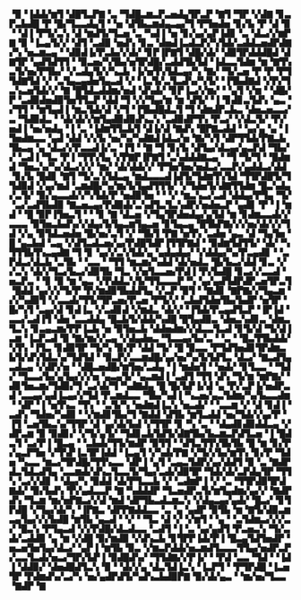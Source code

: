 ▝▉▝▐▟▟▞▆▜▝▟█▜▃▛▇▝▃▝▜▟█▃▆▃▛▃▅▟▄▜▛▃▛▝▇▜▝▜▛▝▞▟▇▝▊▃▛▃▙▟█▝▛▝█▞▜▃▃▟▄▜▝▝▅▝▟▜▙▃▆▟▄▃▄▞▜▝▛▜▅▟▅▝▊▞▙▝▛▝▟▝▉▝▝▟▐▝▛▜▞▃▚▝▟▝▆▟▜▞▜▃▅▝▃▝▚▟▐▝▅▝▊▞▄▞▄▛▐▟▊▝▃▝▟▃▞▞▆▛▇▝▉▝▐▃▄▜▞▞▝▟▜▝▃▟▉▝▅▟▚▝▊▃▝▟▅▟▐▃▟▃▛▞▚▜▟▞▃▟▟▃▅▟▛▟▇▞▚▝▅▃▆▃▄▝▝▟▉▟▐▞▛▃▙▞▞▟▞▝▊▛▐▛▇▜▝▟█▞▟▞▝▟▉▜▛▟▟▟█▟▝▟▇▜▛▝▄▟▜▟▜▜▝▝▉▃▅▞▚▜▙▞▅▜▛▟█▞▃▟▟▜▙▜▟▝▐▟▃▃▜▟▆▝▆▝▇▜▚▃▜▞▅▞▛▜▙▞▝▞▃▟▄▜▞▞▚▃▙▝▐▞▅▜▚▜▟▃▄▞▚▝▇▞▝▜▞▃▅▝▛▝▛▝▛▜▜▟▇▜▟▝▞▝▃▜▄▃▄▟▅▜▄▃▟▝▞▝▐▃▜▞▃▜▃▟▚▞▚▜▞▝▐▜▙▟▇▟▝▞▛▞▜▃▚▃▅▜▟▞▞▝▇▝█▜▟▃▟▟▆▞▅▟▝▟▚▟▞▝▊▛▐▃▞▞▆▞▝▝▄▜▝▞▆▝▝▟█▞▛▝▃▟▉▟▅▟▉▜▅▜▜▃▛▝▟▟▝▜▝▞▞▜▄▞▆▝▆▝▟▜▞▝▐▝▊▟▊▃▜▟▚▝▄▃▝▞▜▜▝▝▆▜▄▟▐▝▆▃▜▟▞▟▝▞▜▝▐▜▙▟█▟▃▜▝▜▝▟▆▟▛▃▙▃▝▟▅▃▅▃▃▞▃▝▜▟▉▟▃▝▝▟▞▟▞▞▆▜▄▟▉▟▉▟▚▃▚▝▃▟▉▟▛▜▚▝▛▃▞▝▞▟▃▜▞▝▛▞▅▟▐▝▅▞▅▟▄▝▐▝▃▝▐▟▆▜▜▃▙▜▝▟▐▞▟▝▇▟▚▝█▛▇▃▟▟▝▝▄▞▄▝▄▝▐▜▅▟▆▃▃▝▄▟▝▟▟▝▞▞▙▝▅▞▚▞▚▟▇▟▐▟▃▞▅▝▇▞▚▜▝▟▛▜▜▟▞▛▇▃▙▜▙▃▄▝▄▝▟▃▞▞▛▃▃▟▐▞▃▝▐▜▝▝▇▝▜▝▊▞▙▝▟▜▄▞▟▃▄▞▄▃▛▟▝▜▙▞▞▝▃▟▐▝▜▃▝▛▐▝▜▜▚▜▄▝▞▛▇▛▐▛▇▜▝▃▚▟▟▟▇▃▄▝▝▜▝▜▞▜▝▝█▟▆▟▝▜▅▃▚▞▚▞▟▃▞▞▞▝▆▞▝▟▞▟▟▞▞▝▛▜▅▜▅▞▅▟▃▞▃▃▛▞▄▟▟▃▞▟▟▝▊▞▙▝█▟▊▝▇▜▝▜▞▃▚▜▟▃▄▝▆▟▃▃▃▟▐▟▜▞▜▟▆▜▚▜▟▝▜▜▛▟█▜▞▜▜▟▉▟▝▞▄▞▆▟▝▃▆▟█▞▚▞▆▞▙▜▄▟▜▜▜▞▝▞▜▟▅▜▞▟▇▜▜▟▆▝█▃▚▟▄▞▃▜▞▝▉▞▄▃▃▟▞▞▚▜▟▞▛▝▅▟▉▜▅▝▝▝▞▝▆▃▚▃▞▃▟▝▟▟▄▞▛▜▄▝▜▞▝▃▞▃▟▜▙▟▉▝▇▃▅▃▄▞▛▟▉▟▞▃▚▟▜▃▜▃▚▟▛▞▅▟▅▃▛▝▄▟▊▝▛▝▐▝▆▟▝▝█▝▉▛▐▜▅▃▜▝▝▝▊▝▇▝▟▃▅▝▞▜▄▜▛▟▅▟▄▞▄▜▟▝▆▝▊▟▆▃▃▟▞▞▃▃▃▝▉▜▅▃▙▟▚▞▞▟▄▞▙▜▄▃▆▜▄▃▅▝▊▜▄▃▄▝█▜▙▛▇▞▞▞▅▞▟▞▞▞▜▟▝▞▄▝▉▜▟▃▅▟▅▝█▞▅▞▃▜▝▞▝▜▙▜▝▛▇▝▅▜▚▝▃▟▅▝▄▃▝▟▝▜▄▜▅▝█▝▄▃▙▟▝▃▄▝▞▟▜▃▟▃▅▞▄▞▛▟█▜▟▛▐▜▜▛▇▟▝▝▉▟▆▜▟▜▜▞▝▟▞▝▚▜▜▜▙▜▚▃▄▟▇▝▜▝▊▝▄▞▞▃▚▜▟▞▄▝▄▟▄▟▄▞▝▞▟▟▄▞▚▞▛▃▄▟▊▝▝▃▛▟▃▞▟▃▙▝▃▜▙▝▝▃▃▝▝▜▜▝▆▃▆▞▚▟▟▝▟▞▅▟▃▝█▞▙▃▞▟▟▝▊▃▝▞▞▃▚▝▟▞▞▜▃▞▙▃▞▟▉▜▙▝▜▃▝▞▅▜▃▃▅▞▛▟▐▝▛▞▙▟█▝▊▃▞▞▃▃▟▝▅▃▛▃▝▝▊▝▉▝▆▝▄▃▝▞▛▟▟▃▚▜▞▜▜▃▃▃▛▝▚▝▄▞▄▟▜▟▛▟▛▃▅▜▛▃▜▝█▟▟▝▄▞▞▞▜▞▛▝▛▞▆▟▉▜▙▟▟▜▄▝▞▃▛▝▉▜▝▝▇▟▊▝▇▛▇▞▞▜▄▃▆▝▞▞▚▟▉▜▝▞▃▃▟▞▜▜▞▜▛▃▅▞▛▃▅▝▛▜▞▞▝▃▙▟▜▟▅▜▙▞▙▟▛▝▅▜▛▝█▞▚▜▝▃▄▞▟▝▊▟▐▃▝▞▃▟▊▟▝▞▆▟▃▝▟▞▞▝▐▜▟▞▛▃▄▟▜▃▛▝▐▛▐▟▝▃▃▞▃▟▐▜▝▟▅▝▃▃▟▟▄▝█▃▙▜▞▟▟▞▚▟█▝█▜▄▟▉▃▝▟▅▃▚▟▊▃▝▟▆▃▜▃▚▝▊▃▄▃▆▞▛▛▐▃▙▝▅▝▉▜▅▃▙▝▟▟▅▟▆▞▞▟▃▃▜▃▟▝▊▜▞▟▝▜▞▟▐▃▆▝▐▃▛▃▟▝▉▝▇▞▆▞▞▃▄▝▞▟▄▟▅▃▝▜▃▃▄▞▙▞▃▝▝▃▝▝█▃▜▜▙▟▟▞▚▜▚▝▐▜▃▝▊▟▉▜▛▝▜▞▚▝▉▞▛▝▟▟▝▜▞▝█▝▉▃▃▝▛▜▟▜▅▟▊▜▛▟▆▃▙▜▞▟▚▜▟▃▚▞▜▟▜▟▝▝▉▃▛▞▃▃▆▟█▞▄▞▅▞▚▞▙▜▟▜▃▝▟▃▞▝▇▃▟▜▄▃▟▃▄▝▞▟▛▞▅▝▝▟█▃▅▟█▞▆▜▅▞▃▟▄▝▐▝▆▟▅▜▝▝▅▟▞▝▊▜▃▃▝▝▜▟▞▝▜▃▃▞▙▞▄▜▄▞▞▞▅▝▄▃▄▜▞▝▄▃▆▟▐▝▃▟▜▝▜▜▝▟▚▝▜▞▆▝▆▛▇▞▝▟▊▜▅▃▆▞▜▟▉▞▜▝▃▞▟▞▜▝▚▟▇▟▄▝█▝█▞▙▛▐▞▟▝▄▝▛▞▃▛▐▞▅▟▛▃▟▝▃▃▄▞▄▟▐▃▄▞▞▜▟▝▛▃▆▟▃▃▝▜▙▞▚▟▐▝▚▃▅▞▄▃▜▟▆▞▚▞▙▃▃▟▆▝▝▟▛▝▐▝▅▜▚▃▝▜▚▝▝▃▜▞▚▝▅▟▆▟▐▃▚▝▅▃▟▞▝▝▃▃▆▝▞▝▟▝▊▟▐▝▃▟▚▝▜▟▅▞▚▟▉▝▝▞▆▟▊▜▙▞▜▝▇▟▟▝▟▜▙▝▆▜▃▟▟▝▅▞▜▟▞▞▄▞▛▝▐▜▝▃▅▜▙▃▚▞▜▜▛▝▟▝▄▞▟▞▙▟▝▞▜▜▛▝▊▝▚▝▃▝▝▟▄▟▊▟▉▟▟▃▄▝▞▟▛▃▆▝▉▝▉▟▊▞▝▞▜▞▄▜▞▝▜▟▊▃▙▜▟▜▞▟▇▜▙▞▙▃▆▃▛▟▜▃▅▝▐▝█▟▃▜▝▃▞▛▐▝█▃▄▝▝▃▙▟▞▜▜▞▆▟▛▝▉▜▜▝▝▟▜▃▜▜▚▜▙▜▙▝█▝▆▝▊▞▛▞▄▃▛▜▅▝▞▜▚▛▐▃▜▛▐▟▟▝▐▃▄▜▝▞▚▟▞▛▇▝▞▜▞▞▙▞▆▜▚▝▊▞▛▝▜▟▅▝▚▃▃▝▆▃▞▜▛▟█▞▜▜▚▃▃▝▟▛▐▝▄▜▝▃▄▃▜▟▛▞▄▞▟▟▜▝▉▝▃▝▇▟▛▟▃▜▟▃▟▜▄▝▃▃▆▟▞▟▚▃▜▃▃▜▞▜▄▞▃▟▞▟▉▜▛▝▜▟▞▟▞▃▛▟▄▜▛▝▜▜▚▝▃▞▞▟▊▝▝▟▄▞▚▝▉▟▟▝▟▞▛▜▃▃▙▝▞▝▃▟▆▛▐▝▞▝▃▝▜▜▛▟▉▜▛▟▇▟▞▝▉▞▙▟▚▝▛▞▄▟▃▃▛▝▇▝▚▟▟▟▛▝▜▃▅▟▛▃▜▞▆▜▄▟▆▞▄▞▞▝▇▟▛▟▚▝▜▃▆▝▆▞▅▛▇▃▞▞▟▝▆▟▝▟▛▜▙▃▟▃▆▃▚▝▞▟▄▃▄▞▄▟▞▝█▃▞▝▊▜▛▟█▝▞▜▄▞▟▞▚▝▐▛▇▃▝▟▛▛▇▟▟▃▃▝▃▝▄▝▄▟▛▝▉▜▙▝▆▝▇▜▞▟▉▃▆▃▄▜▄▞▞▞▙▟█▝▆▜▙▝▄▃▟▝▝▞▝▝▜▃▝▟▝▞▝▞▆▜▝▝▄▝▝▃▜▟▆▃▞▞▞▃▞▝█▃▚▝▛▜▄▃▟▝▞▞▛▟█▞▟▃▟▃▃▝▃▟▜▝▐▝▃▝▄▞▄▟▜▝▛▃▅▃▚▝▜▞▃▟▞▃▟▟▉▝▄▝▆▝▞▟█▝▉▞▆▟▉▝▞▟▚▃▙▝▊▜▛▛▐▟▞▛▐▝█▃▄▜▟▜▅▟▛▝▅▃▅▜▅▜▄▞▟▃▞▝▄▛▐▝▆▜▙▝▉▃▝▞▆▃▛▟▟▞▅▃▆▟▜▃▃▃▜▜▄▞▅▟▛▃▛▞▃▃▜▃▟▞▅▃▞▜▛▞▙▛▐▝▉▟█▟▚▞▝▜▜▟▇▞▞▛▐▞▝▝▛▟▝▃▃▝▜▟▝▝▐▟▐▝▟▟▉▞▝▟▅▟█▟▜▃▚▝▉▝▝▟▞▞▄▝▟▃▜▟▐▃▚▝▐▃▛▜▝▝▛▜▛▟█▝▐▃▅▜▛▝▛▟▆▟▚▞▃▞▚▝▅▞▄▟▛▟▜▞▚▟▚▃▙▟▉▛▇▝▉▞▟▞▄▃▝▝▆▞▅▞▜▃▃▝▇▟▛▝▇
